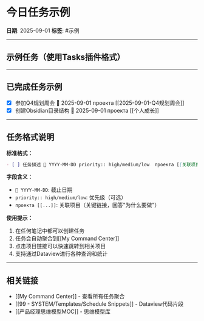 # 今日任务示例

**日期**: 2025-09-01
**标签**: #示例

---

## 示例任务（使用Tasks插件格式）


---

## 已完成任务示例

- [x] 参加Q4规划周会 📅 2025-09-01  проекта [[2025-09-01-Q4规划周会]]
- [x] 创建Obsidian目录结构 📅 2025-09-01  проекта [[个人成长]]

---

## 任务格式说明

**标准格式：**
```markdown
- [ ] 任务描述 📅 YYYY-MM-DD priority:: high/medium/low  проекта [[关联项目笔记]]
```

**字段含义：**
- `📅 YYYY-MM-DD`: 截止日期
- `priority:: high/medium/low`: 优先级（可选）
- `проекта [[...]]`: 关联项目（关键链接，回答"为什么要做"）

**使用提示：**
1. 在任何笔记中都可以创建任务
2. 任务会自动聚合到[[My Command Center]]
3. 点击项目链接可以快速跳转到相关项目
4. 支持通过Dataview进行各种查询和统计

---

## 相关链接

- [[My Command Center]] - 查看所有任务聚合
- [[99 - SYSTEM/Templates/Schedule Snippets]] - Dataview代码片段
- [[产品经理思维模型MOC]] - 思维模型库